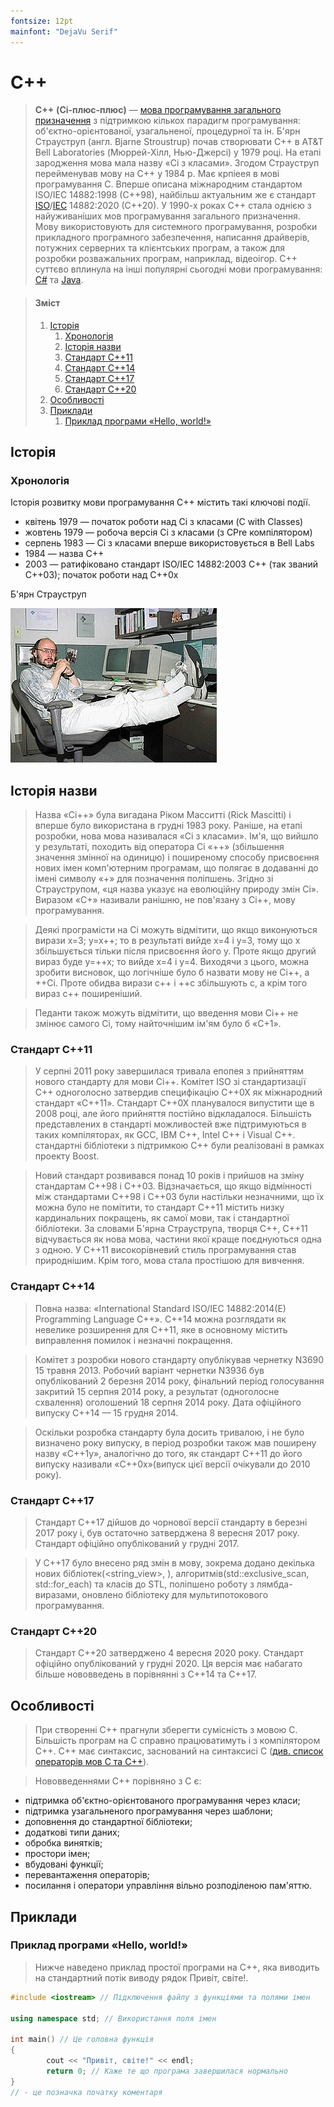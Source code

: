 ```yaml
---
fontsize: 12pt
mainfont: "DejaVu Serif"
---
```


# C++

 >**C++** __(Сі-плюс-плюс)__ — [мова програмування загального призначення]() з підтримкою кількох парадигм програмування: об'єктно-орієнтованої, узагальненої, процедурної та ін. Б'ярн Страуструп (англ. Bjarne Stroustrup) почав створювати C++ в AT&T Bell Laboratories (Мюррей-Хілл, Нью-Джерсі) у 1979 році. На етапі зародження мова мала назву «Сі з класами». Згодом Страуструп перейменував мову на C++ у 1984 р. Має крпіеея в мові програмування С. Вперше описана міжнародним стандартом ISO/IEC 14882:1998 (C++98), найбільш актуальним же є стандарт [ISO](https://uk.wikipedia.org/wiki/%D0%9C%D1%96%D0%B6%D0%BD%D0%B0%D1%80%D0%BE%D0%B4%D0%BD%D0%B0_%D0%BE%D1%80%D0%B3%D0%B0%D0%BD%D1%96%D0%B7%D0%B0%D1%86%D1%96%D1%8F_%D0%B7%D1%96_%D1%81%D1%82%D0%B0%D0%BD%D0%B4%D0%B0%D1%80%D1%82%D0%B8%D0%B7%D0%B0%D1%86%D1%96%D1%97)/[IEC](https://uk.wikipedia.org/wiki/%D0%9C%D1%96%D0%B6%D0%BD%D0%B0%D1%80%D0%BE%D0%B4%D0%BD%D0%B0_%D0%B5%D0%BB%D0%B5%D0%BA%D1%82%D1%80%D0%BE%D1%82%D0%B5%D1%85%D0%BD%D1%96%D1%87%D0%BD%D0%B0_%D0%BA%D0%BE%D0%BC%D1%96%D1%81%D1%96%D1%8F) 14882:2020 (C++20). У 1990-х роках C++ стала однією з найуживаніших мов програмування загального призначення. Мову використовують для системного програмування, розробки прикладного програмного забезпечення, написання драйверів, потужних серверних та клієнтських програм, а також для розробки розважальних програм, наприклад, відеоігор. C++ суттєво вплинула на інші популярні сьогодні мови програмування: [C#](https://uk.wikipedia.org/wiki/C_Sharp) та [Java](https://uk.wikipedia.org/wiki/Java).

>#### Зміст
>    1. [Історія](#історія)
>       1. [Хронологія](#хронологія)
>       2. [Історія назви](#історія-назви)
>       3. [Стандарт C++11](#стандарт-c11)
>       4. [Стандарт C++14](#стандарт-c14)
>       5. [Стандарт C++17](#стандарт-c17)
>       6. [Стандарт C++20](#стандарт-c20)
>    2. [Особливості](#особливості)
>    3. [Приклади](#приклади)
>       1. [Приклад програми «Hello, world!»](#приклад-програми-hello-world)

## Історія

### Хронологія

Історія розвитку мови програмування C++ містить такі ключові події.

- квітень 1979 — початок роботи над Ci з класами (C with Classes)
- жовтень 1979 — робоча версія Ci з класами (з CPre компілятором)
- серпень 1983 — Ci з класами вперше використовується в Bell Labs
- 1984 — назва C++
- 2003 — ратифіковано стандарт ISO/IEC 14882:2003 C++ (так званий C++03); початок роботи над C++0x
  
Б'ярн Страуструп

![Б'ярн Страуструп](./BjarneStroustrup.jpg)

## Історія назви

>Назва «Сі++» була вигадана Ріком Масситті (Rick Mascitti) і вперше було використана в грудні 1983 року. Раніше, на етапі розробки, нова мова називалася «Сі з класами». Ім'я, що вийшло у результаті, походить від оператора Сі «++» (збільшення значення змінної на одиницю) і поширеному способу присвоєння нових імен комп'ютерним програмам, що полягає в додаванні до імені символу «+» для позначення поліпшень. Згідно зі Страуструпом, «ця назва указує на еволюційну природу змін Ci». Виразом «С+» називали ранішню, не пов'язану з Сі++, мову програмування.

>Деякі програмісти на Сі можуть відмітити, що якщо виконуються вирази x=3; y=x++; то в результаті вийде x=4 і y=3, тому що x збільшується тільки після присвоєння його у. Проте якщо другий вираз буде y=++x; то вийде x=4 і y=4. Виходячи з цього, можна зробити висновок, що логічніше було б назвати мову не Сі++, а ++Сі. Проте обидва вирази c++ і ++c збільшують с, а крім того вираз c++ поширеніший.

>Педанти також можуть відмітити, що введення мови Сі++ не змінює самого Сі, тому найточнішим ім'ям було б «С+1».

### Стандарт C++11

>У серпні 2011 року завершилася тривала епопея з прийняттям нового стандарту для мови Сі++. Комітет ISO зі стандартизації C++ одноголосно затвердив специфікацію C++0X як міжнародний стандарт «C++11». Стандарт C++0X планувалося випустити ще в 2008 році, але його прийняття постійно відкладалося. Більшість представлених в стандарті можливостей вже підтримуються в таких компіляторах, як GCC, IBM C++, Intel C++ і Visual C++. стандартні бібліотеки з підтримкою C++ були реалізовані в рамках проекту Boost.

>Новий стандарт розвивався понад 10 років і прийшов на зміну стандартам C++98 і C++03. Відзначається, що якщо відмінності між стандартами C++98 і C++03 були настільки незначними, що їх можна було не помітити, то стандарт C++11 містить низку кардинальних покращень, як самої мови, так і стандартної бібліотеки. За словами Б'ярна Страуструпа, творця C++, C++11 відчувається як нова мова, частини якої краще поєднуються одна з одною. У C++11 високорівневий стиль програмування став природнішим. Крім того, мова стала простішою для вивчення.

### Стандарт C++14

>Повна назва: «International Standard ISO/IEC 14882:2014(E) Programming Language C++». C++14 можна розглядати як невелике розширення для C++11, яке в основному містить виправлення помилок і незначні покращення.

>Комітет з розробки нового стандарту опублікував чернетку N3690 15 травня 2013. Робочий варіант чернетки N3936 був опублікований 2 березня 2014 року, фінальний період голосування закритий 15 серпня 2014 року, а результат (одноголосне схвалення) оголошений 18 серпня 2014 року. Дата офіційного випуску C++14 — 15 грудня 2014.

>Оскільки розробка стандарту була досить тривалою, і не було визначено року випуску, в період розробки також мав поширену назву «C++1y», аналогічно до того, як стандарт C++11 до його випуску називали «C++0x»(випуск цієї версії очікували до 2010 року).

### Стандарт C++17

>Стандарт C++17 дійшов до чорнової версії стандарту в березні 2017 року і, був остаточно затверджена 8 вересня 2017 року. Стандарт офіційно опублікований у грудні 2017.

>У C++17 було внесено ряд змін в мову, зокрема додано декілька нових бібліотек(<string_view>, <execution>), алгоритмів(std::exclusive_scan, std::for_each) та класів до STL, поліпшено роботу з лямбда-виразами, оновлено бібліотеку <thread> для мультипотокового програмування.

### Стандарт C++20

>Стандарт C++20 затверджено 4 вересня 2020 року. Стандарт офіційно опублікований у грудні 2020. Ця версія має набагато більше нововведень в порівнянні з C++14 та C++17.

## Особливості

>При створенні C++ прагнули зберегти сумісність з мовою С. Більшість програм на С справно працюватимуть і з компілятором C++. C++ має синтаксис, заснований на синтаксисі С ([див. список операторів мов С та C++](https://uk.wikipedia.org/wiki/%D0%9E%D0%BF%D0%B5%D1%80%D0%B0%D1%82%D0%BE%D1%80%D0%B8_%D0%B2_C_%D1%82%D0%B0_C%2B%2B)).

>Нововведеннями C++ порівняно з С є:
- підтримка об'єктно-орієнтованого програмування через класи;
- підтримка узагальненого програмування через шаблони;
- доповнення до стандартної бібліотеки;
- додаткові типи даних;
- обробка винятків;
- простори імен;
- вбудовані функції;
- перевантаження операторів;
- посилання і оператори управління вільно розподіленою пам'яттю.

## Приклади

### Приклад програми «Hello, world!»

>Нижче наведено приклад простої програми на C++, яка виводить на стандартний потік виводу рядок Привіт, світе!.

```c++ 
#include <iostream> // Підключення файлу з функціями та полями імен

using namespace std; // Використання поля імен

int main() // Це головна функція 
{
        cout << "Привіт, світе!" << endl;
        return 0; // Каже те що програма завершилася нормально
}
// - це позначка початку коментаря 
```


